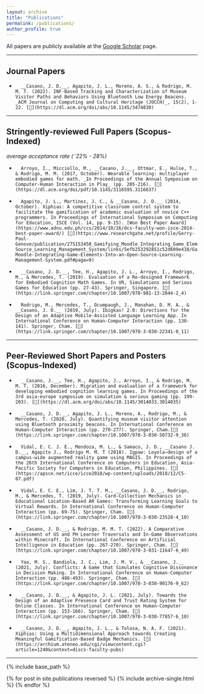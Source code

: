 ```yaml
---
layout: archive
title: "Publications"
permalink: /publications/
author_profile: true
---
```


All papers are publicly available at the [Google Scholar](https://scholar.google.com/citations?user=79YLkoYAAAAJ&hl=en) page.

---

## Journal Papers

*       __Casano, J. D.__, Agapito, J. L., Moreno, A. S., & Rodrigo, M. M. T. (2022). INF-Based Tracking and Characterization of Museum Visitor Paths and Behaviors Using Bluetooth Low Energy Beacons. _ACM Journal on Computing and Cultural Heritage (JOCCH)_, 15(2), 1-22. [📝](https://dl.acm.org/doi/abs/10.1145/3474830)

---

## Stringently-reviewed Full Papers (Scopus-Indexed)
_average acceptance rate (˜22% - 28%)_
*       Arroyo, I., Micciollo, M., __Casano, J.__, Ottmar, E., Hulse, T., & Rodrigo, M. M. (2017, October). Wearable learning: multiplayer embodied games for math. _In Proceedings of the Annual Symposium on Computer-Human Interaction in Play_ (pp. 205-216). [📝](https://dl.acm.org/doi/pdf/10.1145/3116595.3116637)
*       Agapito, J. L., Martinez, J. C., & __Casano, J. D.__ (2014, October). Xiphias: A competitive classroom control system to facilitate the gamification of academic evaluation of novice C++ programmers. In Proceedings of International Symposium on Computing for Education, ISCE (Vol. 14, pp. 9-15). [Won Best Paper Award](https://www.adnu.edu.ph/ccs/2014/10/26/dcs-faculty-won-isce-2014-best-paper-award/) [📝](https://www.researchgate.net/profile/Gerry-Paul-Genove/publication/275153458_Gamifying_Moodle_Integrating_Game_Elements_Into_an_Open-Source_Learning_Management_System/links/5efb253292851c52d609e410/Gamifying-Moodle-Integrating-Game-Elements-Into-an-Open-Source-Learning-Management-System.pdf#page=9)
*       __Casano, J. D.__, Tee, H., Agapito, J. L., Arroyo, I., Rodrigo, M., & Mercedes, T. (2019). Evaluation of a Re-designed Framework for Embodied Cognition Math Games. In VR, Simulations and Serious Games for Education (pp. 27-43). Springer, Singapore. [📝](https://link.springer.com/chapter/10.1007/978-981-13-2844-2_4)
*       Rodrigo, M., Mercedes, T., Ocumpaugh, J., Manahan, D. M. A., & __Casano, J. D.__ (2019, July). Ibigkas! 2.0: Directions for the Design of an Adaptive Mobile-Assisted Language Learning App. In International Conference on Human-Computer Interaction (pp. 130-141). Springer, Cham. [📝](https://link.springer.com/chapter/10.1007/978-3-030-22341-0_11)

---

## Peer-Reviewed Short Papers and Posters (Scopus-Indexed)

*       __Casano, J.__, Tee, H., Agapito, J., Arroyo, I., & Rodrigo, M. M. T. (2016, December). Migration and evaluation of a framework for developing embodied cognition learning games. In Proceedings of the 3rd asia-europe symposium on simulation & serious gaming (pp. 199-203). [📝](https://dl.acm.org/doi/abs/10.1145/3014033.3014035)
*       __Casano, J. D.__, Agapito, J. L., Moreno, A., Rodrigo, M., & Mercedes, T. (2020, July). Quantifying museum visitor attention using Bluetooth proximity beacons. In International Conference on Human-Computer Interaction (pp. 270-277). Springer, Cham.[📝](https://link.springer.com/chapter/10.1007/978-3-030-50732-9_36)
*       Vidal, E. C. J. E., Mendoza, M. L., & Samaco, J. D., __Casano J. D.__, Agapito J., Rodrigo M. M. T (2018). Igpaw: Loyola—design of a campus-wide augmented reality game using MAGIS. In Proceedings of the 26th International Conference on Computers in Education, Asia-Pacific Society for Computers in Education, Philippines. [📝](https://apsce.net/icce/icce2018/wp-content/uploads/2018/12/C5-07.pdf)
*       Vidal, E. C. E., Lim, J. T. T. M., __Casano, J. D.__, Rodrigo, M., & Mercedes, T. (2019, July). Card-Collection Mechanics in Educational Location-Based AR Games: Transforming Learning Goals to Virtual Rewards. In International Conference on Human-Computer Interaction (pp. 69-75). Springer, Cham. [📝](https://link.springer.com/chapter/10.1007/978-3-030-23528-4_10)
*       __Casano, J. D.__, & Rodrigo, M. M. T. (2022). A Comparative Assessment of US and PH Learner Traversals and In-Game Observations within Minecraft. In International Conference on Artificial Intelligence in Education (pp. 267-270). Springer, Cham. [📝](https://link.springer.com/chapter/10.1007/978-3-031-11647-6_49)
*       Yao, M. S., Bandiola, J. C., Lim, J. M. V., & __Casano, J.__ (2021, July). Conflicts: A Game that Simulates Cognitive Dissonance in Decision Making. In International Conference on Human-Computer Interaction (pp. 486-493). Springer, Cham. [📝](https://link.springer.com/chapter/10.1007/978-3-030-90176-9_62)
*       __Casano, J. D.__, & Agapito, J. L. (2021, July). Towards the Design of an Adaptive Presence Card and Trust Rating System for Online Classes. In International Conference on Human-Computer Interaction (pp. 153-166). Springer, Cham. [📝](https://link.springer.com/chapter/10.1007/978-3-030-77857-6_10)
*       __Casano, J. D.__, Agapito, J. L., & Tolosa, N. A. F. (2021). Xiphias: Using a Multidimensional Approach towards Creating Meaningful Gamification-Based Badge Mechanics. [📝](https://archium.ateneo.edu/cgi/viewcontent.cgi?article=1240&context=discs-faculty-pubs)

---

{% include base_path %}

{% for post in site.publications reversed %}
  {% include archive-single.html %}
{% endfor %}
